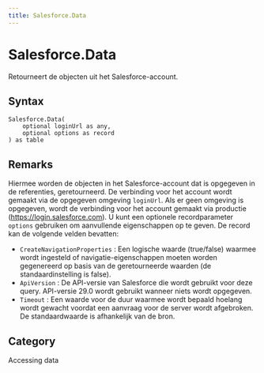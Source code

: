 ```yaml
---
title: Salesforce.Data
---
```


# Salesforce.Data


Retourneert de objecten uit het Salesforce-account.


## Syntax

```powerquery
Salesforce.Data(
    optional loginUrl as any,
    optional options as record
) as table
```


## Remarks

Hiermee worden de objecten in het Salesforce-account dat is opgegeven in de referenties, geretourneerd. De verbinding voor het account wordt gemaakt via de opgegeven omgeving <code>loginUrl</code>. Als er geen omgeving is opgegeven, wordt de verbinding voor het account gemaakt via productie (https://login.salesforce.com). U kunt een optionele recordparameter <code>options</code> gebruiken om aanvullende eigenschappen op te geven. De record kan de volgende velden bevatten:    <ul><li><code>CreateNavigationProperties</code> : Een logische waarde (true/false) waarmee wordt ingesteld of navigatie-eigenschappen moeten worden gegenereerd op basis van de geretourneerde waarden (de standaardinstelling is false).</li><li><code>ApiVersion</code> : De API-versie van Salesforce die wordt gebruikt voor deze query. API-versie 29.0 wordt gebruikt wanneer niets wordt opgegeven.</li><li><code>Timeout</code> : Een waarde voor de duur waarmee wordt bepaald hoelang wordt gewacht voordat een aanvraag voor de server wordt afgebroken. De standaardwaarde is afhankelijk van de bron.</li></ul>    



## Category
Accessing data
